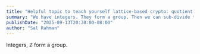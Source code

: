 ```yaml
---
title: "Helpful topic to teach yourself lattice-based crypto: quotient groups"
summary: "We have integers. They form a group. Then we can sub-divide them even more to get subgroups and cosets. What they are is going to discussed in this article."
publishDate: "2025-09-13T20:38:00-08:00"
author: "Sal Rahman"
---
```


Integers, $\mathbb{Z}$ form a group.
